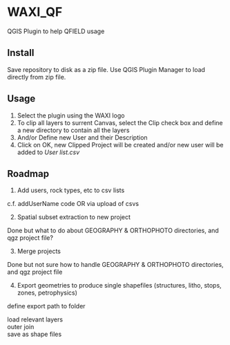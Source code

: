# WAXI_QF
 QGIS Plugin to help QFIELD usage   
 
## Install
Save repository to disk as a zip file. Use QGIS Plugin Manager to load directly from zip file.

## Usage
1. Select the plugin using the WAXI logo   
2. To clip all layers to surrent Canvas, select the Clip check box and define a new directory to contain all the layers
3. And/or Define new User and their Description
4. Click on OK, new Clipped Project will be created and/or new user will be added to *User list.csv*

## Roadmap
1) Add users, rock types, etc to csv lists

c.f. addUserName code OR via upload of csvs

2) Spatial subset extraction to new project

Done but what to do about GEOGRAPHY & ORTHOPHOTO directories, and qgz project file?   

3) Merge projects

Done but not sure how to handle GEOGRAPHY & ORTHOPHOTO directories, and qgz project file  

4) Export geometries to produce single shapefiles (structures, litho, stops, zones, petrophysics)

define export path to folder   
   
load relevant layers   
outer join   
save as shape files   
